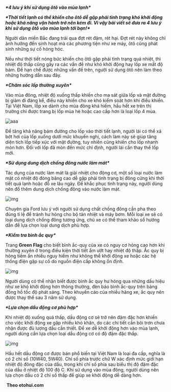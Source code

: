 ***\*4 lưu ý khi sử dụng ôtô vào mùa lạnh\****

***\*Thời tiết lạnh có thể khiến cho ôtô dễ gặp phải tình trạng khó khởi động hoặc khả năng vận hành trở nên kém đi. Vì vậy bài viết sẽ đưa ra 4 lưu ý khi sử dụng ôtô vào mùa lạnh tới bạn!\****

Người dân miền Bắc đang trải qua đợt rét đậm, rét hại. Đợt rét này không chỉ ảnh hưởng đến sinh hoạt mà các phương tiện như xe máy, ôtô cũng phát sinh những sự cố hỏng hóc.

Nếu như thời tiết nóng bức khiến cho ôtô gặp phải tình trạng quá nhiệt, thì nhiệt độ thấp cũng gây ra các vấn đề như khó khởi động hay lốp xe mất độ bám. Để hạn chế được những vấn đề trên, người sử dụng ôtô nên làm theo những hướng dẫn sau đây.

***\*Chăm sóc lốp thường xuyên\****

Vào mùa đông, nhiệt độ xuống thấp khiến cho ma sát giữa lốp và mặt đường bị giảm đi đáng kể, điều này khiến cho xe khó kiểm soát hơn khi điều khiển. Tại Việt Nam, lốp xe dành cho mùa đông khá hiếm, hầu hết xe trên thị trường chỉ được trang bị lốp mùa hè hoặc cao cấp hơn là loại lốp 4 mùa.


![aaa](https://res.cloudinary.com/dzw5skdae/image/upload/v1611135295/eztodrive/wpsqdJm0V_dlleve.png)

Để tăng khả năng bám đường cho lốp vào thời tiết lạnh, người lái có thể xả bớt hơi của lốp xuống dưới mức khuyến nghị, cách làm này sẽ giúp tăng diện tích lốp tiếp xúc với mặt đường, tuy nhiên cũng khiến cho lốp nhanh mòn hơn. Đối với lốp đã mòn đến mức chỉ định, người lái cần thay thế lốp mới.

***\*Sử dụng dung dịch chống đông nước làm mát\****

Tác dụng của nước làm mát là giải nhiệt cho động cơ, một số loại nước làm mát có nhiệt độ đóng băng cao dễ gặp phải tình trạng bị đông cứng khi thời tiết quá lạnh hoặc đỗ xe lâu ngày. Để khắc phục tình trạng này, người dùng nên đổ thêm dung dịch chống đông vào nước làm mát.

![img](https://res.cloudinary.com/dzw5skdae/image/upload/v1611135593/eztodrive/wpsTnbXaW_ynekao.png) 

Chuyên gia Ford lưu ý với người sử dụng chất chống đông cần pha theo đúng tỉ lệ để tránh hư hỏng cho bộ tản nhiệt và máy bơm. Mỗi loại xe sẽ có loại dung dịch chống đông tương ứng, chủ xe có thể tham khảo sổ hướng dẫn để lựa chọn loại dung dịch phù hợp.

***\*Kiểm tra bình ắc quy\****

Trang **Green Flag** cho biết bình ắc-quy của xe có nguy cơ hỏng cao hơn khi thường xuyên ở trong điều kiện thời tiết ẩm ướt hay nhiệt độ thấp. Ắc quy bị hỏng tiềm ẩn nhiều nguy hiểm như không thể khởi động xe hoặc các hệ thống điện gặp sự cố do nguồn điện cấp không ổn định.

![img](https://res.cloudinary.com/dzw5skdae/image/upload/v1611135593/eztodrive/wpsTnbXaW_ynekao.png) 

Người dùng có thể nhận biết được bình ắc quy hư hỏng qua những dấu hiệu như xe khó khởi động hơn thông thường, đèn báo bình ắc-quy trên bảng đồng hồ tốc độ phát sáng. Theo khuyến cáo của nhiều hãng xe, ắc quy nên được thay thế sau 3 năm sử dụng.

***\*Lựa chọn dầu động cơ phù hợp\****

 Khi nhiệt độ xuống quá thấp, dầu động cơ sẽ trở nên đậm đặc hơn khiến cho việc khởi động xe gặp nhiều khó khăn, do các chi tiết cần bôi trơn chưa nhận được đủ lượng dầu cần thiết. Để xe dễ khởi động hơn vào mùa lạnh, người dùng cần lựa chọn loại dầu động cơ có độ đậm đặc thấp.

![img](file:////tmp/wps-anhld/ksohtml/wps2IVjHU.png) 

Hầu hết dầu động cơ được bán phổ biến tại Việt Nam là loại đa cấp, nghĩa là có 2 chỉ số (10W40, 5W40). Chỉ số phía trước chữ W xác định mức giới hạn nhiệt độ đông đặc của dầu, trong khi chỉ số phía sau biểu thị độ đậm đặc của dầu ở nhiệt độ 100 độ C. Khi sử dụng vào mùa đông, người dùng nên lựa chọn dầu có 2 chỉ số thấp để giúp xe khởi động dễ dàng hơn.

​									**Theo otohui.com**
